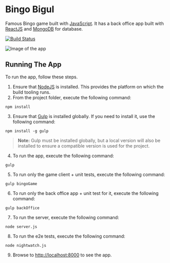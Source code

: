 # Bingo Bigul
Famous Bingo game built with [JavaScript](https://www.javascript.com/). It has a back office app built with [ReactJS](https://reactjs.org/) and [MongoDB](https://www.mongodb.com/) for database.

[![Build Status](https://img.shields.io/travis/mihailgaberov/es6-bingo-game.svg?style=flat-square)](https://travis-ci.org/mihailgaberov/es6-bingo-game)

![Image of the app](https://github.com/mihailgaberov/es6-bingo-game/blob/master/screenshots/login-form.png)

## Running The App

To run the app, follow these steps.

1. Ensure that [NodeJS](http://nodejs.org/) is installed. This provides the platform on which the build tooling runs.
2. From the project folder, execute the following command:

  ```shell
  npm install
  ```
3. Ensure that [Gulp](http://gulpjs.com/) is installed globally. If you need to install it, use the following command:

  ```shell
  npm install -g gulp
  ```
  > **Note:** Gulp must be installed globally, but a local version will also be installed to ensure a compatible version is used for the project.

4. To run the app, execute the following command:

  ```shell
  gulp
  ```
  
5. To run only the game client + unit tests, execute the following command:

  ```shell
  gulp bingoGame
  ```
  
6. To run only the back office app + unit test for it, execute the following command:

  ```shell
  gulp backOffice
  ```
  
7. To run the server, execute the following command:

  ```shell
  node server.js
  ```
8. To run the e2e tests, execute the following command:

  ```shell
  node nightwatch.js
  ```
9. Browse to [http://localhost:8000](http://localhost:8000) to see the app.
